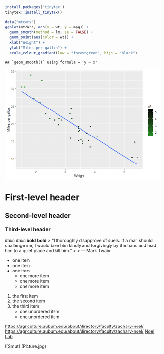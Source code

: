 ``` r
install.packages('tinytex')
tinytex::install_tinytex()
```

``` r
data("mtcars")
ggplot(mtcars, aes(x = wt, y = mpg)) +
  geom_smooth(method = lm, se = FALSE) +
  geom_point(aes(color = wt)) +
  xlab("Weight") + 
  ylab("Miles per gallon") +
  scale_colour_gradient(low = "forestgreen", high = "black")
```

    ## `geom_smooth()` using formula = 'y ~ x'

![](Coding-Practice-4_files/figure-gfm/unnamed-chunk-1-1.png)<!-- -->

# First-level header

## Second-level header

### Third-level header

*italic* *italic* **bold** **bold** \> “I thoroughly disapprove of
duels. If a man should challenge me, I would take him kindly and
forgivingly by the hand and lead him to a quiet place and kill him.” \>
\> — Mark Twain

- one item
- one item
- one item
  - one more item
  - one more item
  - one more item

1.  the first item
2.  the second item
3.  the third item
    - one unordered item
    - one unordered item

<https://agriculture.auburn.edu/about/directory/faculty/zachary-noel/>
<https://agriculture.auburn.edu/about/directory/faculty/zachary-noel/>
[Noel
Lab](https://agriculture.auburn.edu/about/directory/faculty/zachary-noel/)

\![Smut\] (Picture.jpg)
